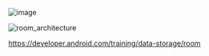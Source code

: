 ![image](https://github.com/3mohamed-abdelfattah/Room_Database/assets/142848460/9c823dff-4cd2-46ae-b111-c1b1d08638f7)


![room_architecture](https://github.com/3mohamed-abdelfattah/Room_Database/assets/142848460/48e3437e-97b8-423f-bc64-7daed4d371b7)



https://developer.android.com/training/data-storage/room
